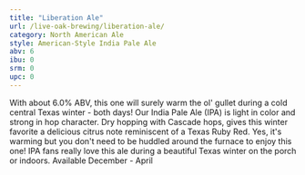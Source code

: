 ```yaml
---
title: "Liberation Ale"
url: /live-oak-brewing/liberation-ale/
category: North American Ale
style: American-Style India Pale Ale
abv: 6
ibu: 0
srm: 0
upc: 0
---
```

With about 6.0% ABV, this one will surely warm the ol' gullet during a cold central Texas winter - both days! Our India Pale Ale (IPA) is light in color and strong in hop character. Dry hopping with Cascade hops, gives this winter favorite a delicious citrus note reminiscent of a Texas Ruby Red. Yes, it's warming but you don't need to be huddled around the furnace to enjoy this one! IPA fans really love this ale during a beautiful Texas winter on the porch or indoors. Available December - April
